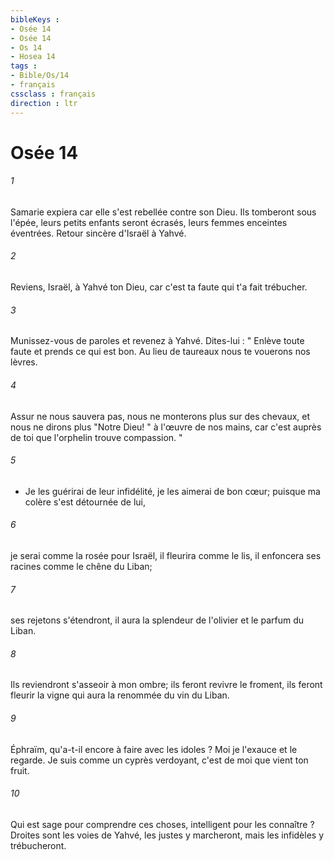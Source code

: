 ```yaml
---
bibleKeys : 
- Osée 14
- Osée 14
- Os 14
- Hosea 14
tags : 
- Bible/Os/14
- français
cssclass : français
direction : ltr
---
```


# Osée 14

###### 1
Samarie expiera car elle s'est rebellée contre son Dieu. Ils tomberont sous l'épée, leurs petits enfants seront écrasés, leurs femmes enceintes éventrées. Retour sincère d'Israël à Yahvé. 
###### 2
Reviens, Israël, à Yahvé ton Dieu, car c'est ta faute qui t'a fait trébucher. 
###### 3
Munissez-vous de paroles et revenez à Yahvé. Dites-lui : " Enlève toute faute et prends ce qui est bon. Au lieu de taureaux nous te vouerons nos lèvres. 
###### 4
Assur ne nous sauvera pas, nous ne monterons plus sur des chevaux, et nous ne dirons plus "Notre Dieu! " à l'œuvre de nos mains, car c'est auprès de toi que l'orphelin trouve compassion. " 
###### 5
- Je les guérirai de leur infidélité, je les aimerai de bon cœur; puisque ma colère s'est détournée de lui, 
###### 6
je serai comme la rosée pour Israël, il fleurira comme le lis, il enfoncera ses racines comme le chêne du Liban; 
###### 7
ses rejetons s'étendront, il aura la splendeur de l'olivier et le parfum du Liban. 
###### 8
Ils reviendront s'asseoir à mon ombre; ils feront revivre le froment, ils feront fleurir la vigne qui aura la renommée du vin du Liban. 
###### 9
Éphraïm, qu'a-t-il encore à faire avec les idoles ? Moi je l'exauce et le regarde. Je suis comme un cyprès verdoyant, c'est de moi que vient ton fruit. 
###### 10
Qui est sage pour comprendre ces choses, intelligent pour les connaître ? Droites sont les voies de Yahvé, les justes y marcheront, mais les infidèles y trébucheront. 
